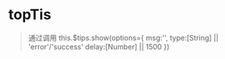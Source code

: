 # topTis

>通过调用 this.$tips.show(options={
    msg:'',
    type:[String] || 'error'/'success'
    delay:[Number] || 1500
})


